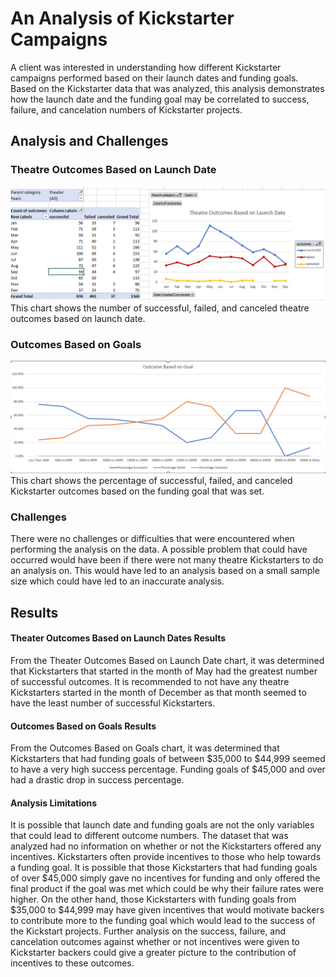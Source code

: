 # An Analysis of Kickstarter Campaigns
A client was interested in understanding how different Kickstarter campaigns performed based on their launch dates and funding goals. Based on the Kickstarter data that was analyzed, this analysis demonstrates how the launch date and the funding goal may be correlated to success, failure, and cancelation numbers of Kickstarter projects. 
## Analysis and Challenges

### Theatre Outcomes Based on Launch Date 
![Theater_Outcomes_vs_Launch.png](https://github.com/tommy-chin/kickstarter-analysis/blob/main/Theater_Outcomes_vs_Launch.png)
This chart shows the number of successful, failed, and canceled theatre outcomes based on launch date. 
### Outcomes Based on Goals 
![Outcomes_vs_Goals.png](https://github.com/tommy-chin/kickstarter-analysis/blob/main/Outcomes_vs_Goals.png)
This chart shows the percentage of successful, failed, and canceled Kickstarter outcomes based on the funding goal that was set. 
### Challenges
There were no challenges or difficulties that were encountered when performing the analysis on the data. A possible problem that could have occurred would have been if there were not many theatre Kickstarters to do an analysis on. This would have led to an analysis based on a small sample size which could have led to an inaccurate analysis. 
 
## Results 
#### Theater Outcomes Based on Launch Dates Results
From the Theater Outcomes Based on Launch Date chart, it was determined that Kickstarters that started in the month of May had the greatest number of successful outcomes. It is recommended to not have any theatre Kickstarters started in the month of December as that month seemed to have the least number of successful Kickstarters. 
#### Outcomes Based on Goals Results
From the Outcomes Based on Goals chart, it was determined that Kickstarters that had funding goals of between $35,000 to $44,999 seemed to have a very high success percentage. Funding goals of $45,000 and over had a drastic drop in success percentage. 
#### Analysis Limitations
It is possible that launch date and funding goals are not the only variables that could lead to different outcome numbers. The dataset that was analyzed had no information on whether or not the Kickstarters offered any incentives. Kickstarters often provide incentives to those who help towards a funding goal. It is possible that those Kickstarters that had funding goals of over $45,000 simply gave no incentives for funding and only offered the final product if the goal was met which could be why their failure rates were higher. On the other hand, those Kickstarters with funding goals from $35,000 to $44,999 may have given incentives that would motivate backers to contribute more to the funding goal which would lead to the success of the Kickstart projects. Further analysis on the success, failure, and cancelation outcomes against whether or not incentives were given to Kickstarter backers could give a greater picture to the contribution of incentives to these outcomes.
